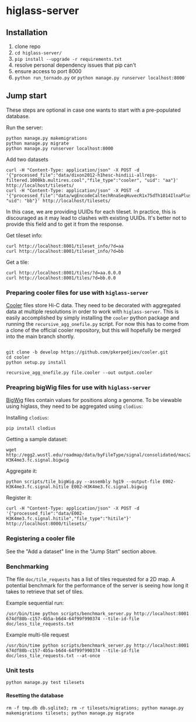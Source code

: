 # higlass-server

## Installation

1. clone repo
2. `cd higlass-server/`
3. `pip install --upgrade -r requirements.txt`
4. resolve personal dependency issues that pip can't
5. ensure access to port 8000
6. `python run_tornado.py` or `python manage.py runserver localhost:8000`

## Jump start

These steps are optional in case one wants to start with a pre-populated database.

Run the server:

```
python manage.py makemigrations
python manage.py migrate
python manage.py runserver localhost:8000
```

Add two datasets

```
curl -H "Content-Type: application/json" -X POST -d '{"processed_file":"data/dixon2012-h1hesc-hindiii-allreps-filtered.1000kb.multires.cool","file_type":"cooler", "uid": "aa"}' http://localhost/tilesets/
curl -H "Content-Type: application/json" -X POST -d '{"processed_file":"data/wgEncodeCaltechRnaSeqHuvecR1x75dTh1014IlnaPlusSignalRep2.hitile","file_type":"hitile", "uid": "bb"}' http://localhost/tilesets/
```

In this case, we are providing UUIDs for each tileset. In practice, this is
discouraged as it may lead to clashes with existing UUIDs. It's better not to
provide this field and to get it from the response.

Get tileset info:

```
curl http://localhost:8001/tileset_info/?d=aa
curl http://localhost:8001/tileset_info/?d=bb
```

Get a tile:

```
curl http://localhost:8001/tiles/?d=aa.0.0.0
curl http://localhost:8001/tiles/?d=bb.0.0
```

### Preparing cooler files for use with `higlass-server`

[Cooler](https://github.com/mirnylab/cooler) files store Hi-C data. They need to be decorated with aggregated data at multiple resolutions in order to work with `higlass-server`.
This is easily accomplished by simply installing the `cooler` python package and running the `recursive_agg_onefile.py` script. For now this has to come from a clone of the
official cooler repository, but this will hopefully be merged into the main branch shortly.

```

git clone -b develop https://github.com/pkerpedjiev/cooler.git
cd cooler
python setup.py install

recursive_agg_onefile.py file.cooler --out output.cooler
```

### Preapring bigWig files for use with `higlass-server`

[BigWig](https://genome.ucsc.edu/goldenpath/help/bigWig.html) files contain values for positions along a genome. To be viewable using higlass, they need to be aggregated using `clodius`:

Installing `clodius`:

```
pip install clodius
```

Getting a sample dataset:

```
wget http://egg2.wustl.edu/roadmap/data/byFileType/signal/consolidated/macs2signal/foldChange/E002-H3K4me3.fc.signal.bigwig
```

Aggregate it:

```
python scripts/tile_bigWig.py --assembly hg19 --output-file E002-H3K4me3.fc.signal.hitile E002-H3K4me3.fc.signal.bigwig
```

Register it:

```
curl -H "Content-Type: application/json" -X POST -d '{"processed_file":"data/E002-H3K4me3.fc.signal.hitile","file_type":"hitile"}' http://localhost:8000/tilesets/
```

### Registering a cooler file

See the "Add a dataset" line in the "Jump Start" section above.

### Benchmarking

The file `doc/tile_requests` has a list of tiles requested for a 2D map. A potential benchmark for the performance of the server is seeing how long it takes to retrieve that set of tiles.

Example sequential run:

```
/usr/bin/time python scripts/benchmark_server.py http://localhost:8001 674df80b-c157-4b5a-b6d4-64f99f990374 --tile-id-file doc/less_tile_requests.txt
```

Example multi-tile request

```
/usr/bin/time python scripts/benchmark_server.py http://localhost:8001 674df80b-c157-4b5a-b6d4-64f99f990374 --tile-id-file doc/less_tile_requests.txt --at-once
```

### Unit tests

```
python manage.py test tilesets
```

#### Resetting the database

```
rm -f tmp.db db.sqlite3; rm -r tilesets/migrations; python manage.py makemigrations tilesets; python manage.py migrate
```
